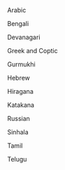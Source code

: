 Arabic

Bengali

Devanagari

Greek and Coptic

Gurmukhi

Hebrew

Hiragana

Katakana

Russian

Sinhala

Tamil

Telugu
